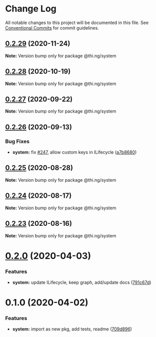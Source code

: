 # Change Log

All notable changes to this project will be documented in this file.
See [Conventional Commits](https://conventionalcommits.org) for commit guidelines.

## [0.2.29](https://github.com/thi-ng/umbrella/compare/@thi.ng/system@0.2.28...@thi.ng/system@0.2.29) (2020-11-24)

**Note:** Version bump only for package @thi.ng/system





## [0.2.28](https://github.com/thi-ng/umbrella/compare/@thi.ng/system@0.2.27...@thi.ng/system@0.2.28) (2020-10-19)

**Note:** Version bump only for package @thi.ng/system





## [0.2.27](https://github.com/thi-ng/umbrella/compare/@thi.ng/system@0.2.26...@thi.ng/system@0.2.27) (2020-09-22)

**Note:** Version bump only for package @thi.ng/system





## [0.2.26](https://github.com/thi-ng/umbrella/compare/@thi.ng/system@0.2.25...@thi.ng/system@0.2.26) (2020-09-13)


### Bug Fixes

* **system:** fix [#247](https://github.com/thi-ng/umbrella/issues/247), allow custom keys in ILifecycle ([a7b8680](https://github.com/thi-ng/umbrella/commit/a7b86804255f22cbdbcaf128854ba615fb5cf20f))





## [0.2.25](https://github.com/thi-ng/umbrella/compare/@thi.ng/system@0.2.24...@thi.ng/system@0.2.25) (2020-08-28)

**Note:** Version bump only for package @thi.ng/system





## [0.2.24](https://github.com/thi-ng/umbrella/compare/@thi.ng/system@0.2.23...@thi.ng/system@0.2.24) (2020-08-17)

**Note:** Version bump only for package @thi.ng/system





## [0.2.23](https://github.com/thi-ng/umbrella/compare/@thi.ng/system@0.2.22...@thi.ng/system@0.2.23) (2020-08-16)

**Note:** Version bump only for package @thi.ng/system





# [0.2.0](https://github.com/thi-ng/umbrella/compare/@thi.ng/system@0.1.0...@thi.ng/system@0.2.0) (2020-04-03)


### Features

* **system:** update ILifecycle, keep graph, add/update docs ([791c67d](https://github.com/thi-ng/umbrella/commit/791c67d446c5fae041831a16b250b5cfd62312d0))





# 0.1.0 (2020-04-02)


### Features

* **system:** import as new pkg, add tests, readme ([709d896](https://github.com/thi-ng/umbrella/commit/709d896cee964dc876e1e53c95a3b77a00d8c433))
